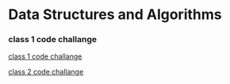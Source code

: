# Data Structures and Algorithms
### class 1 code challange 
[class 1 code challange](./javascript/array-reverse/README.md)

[class 2 code challange](./javascript/insertShiftArray/README.md)
